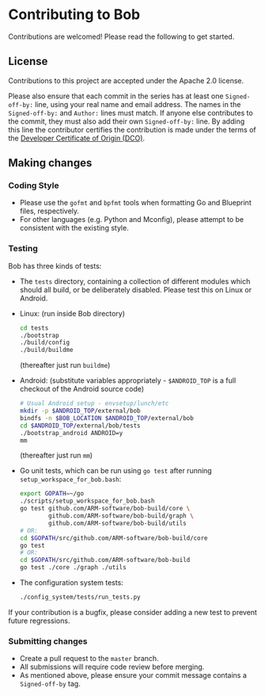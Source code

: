 Contributing to Bob
===================

Contributions are welcomed! Please read the following to get started.

## License

Contributions to this project are accepted under the Apache 2.0 license.

Please also ensure that each commit in the series has at least one
`Signed-off-by:` line, using your real name and email address. The names in the
`Signed-off-by:` and `Author:` lines must match. If anyone else contributes to
the commit, they must also add their own `Signed-off-by:` line. By adding this
line the contributor certifies the contribution is made under the terms of the
[Developer Certificate of Origin (DCO)](DCO.txt).

## Making changes

### Coding Style

- Please use the `gofmt` and `bpfmt` tools when formatting Go and Blueprint
  files, respectively.
- For other languages (e.g. Python and Mconfig), please attempt to be
  consistent with the existing style.

### Testing

Bob has three kinds of tests:

- The `tests` directory, containing a collection of different modules which
  should all build, or be deliberately disabled. Please test this on Linux
  or Android.

 - Linux: (run inside Bob directory)

   ```bash
   cd tests
   ./bootstrap
   ./build/config
   ./build/buildme
   ```
   (thereafter just run `buildme`)

 - Android: (substitute variables appropriately - `$ANDROID_TOP` is a full
   checkout of the Android source code)

   ```bash
   # Usual Android setup - envsetup/lunch/etc
   mkdir -p $ANDROID_TOP/external/bob
   bindfs -n $BOB_LOCATION $ANDROID_TOP/external/bob
   cd $ANDROID_TOP/external/bob/tests
   ./bootstrap_android ANDROID=y
   mm
   ```
   (thereafter just run `mm`)

- Go unit tests, which can be run using `go test` after running
  `setup_workspace_for_bob.bash`:

  ```bash
  export GOPATH=~/go
  ./scripts/setup_workspace_for_bob.bash
  go test github.com/ARM-software/bob-build/core \
          github.com/ARM-software/bob-build/graph \
          github.com/ARM-software/bob-build/utils
  # OR:
  cd $GOPATH/src/github.com/ARM-software/bob-build/core
  go test
  # OR:
  cd $GOPATH/src/github.com/ARM-software/bob-build
  go test ./core ./graph ./utils
  ```

- The configuration system tests:

  ```bash
  ./config_system/tests/run_tests.py
  ```

If your contribution is a bugfix, please consider adding a new test to prevent
future regressions.

### Submitting changes

- Create a pull request to the `master` branch.
- All submissions will require code review before merging.
- As mentioned above, please ensure your commit message contains a
  `Signed-off-by` tag.
